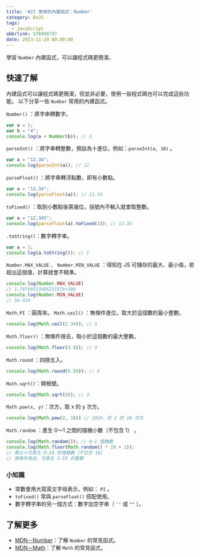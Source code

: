 ```yaml
---
title: '#27 常用的內建函式：Number'
category: DoJS
tags:
  - JavaScript
abbrlink: 576908797
date: 2023-11-20 00:00:00
---
```

學習 `Number` 內建函式，可以讓程式碼更簡潔。
<!--more-->
## 快速了解
內建函式可以讓程式碼更簡潔，但並非必要，使用一般程式碼也可以完成這些功能。
以下分享一些 `Number` 常用的內建函式。

`Number()` ：將字串轉數字。
```jsx
var a = 1;
var b = "4";
console.log(a + Number(b)); // 5
```

`parseInt()` ：將字串轉整數，預設為十進位，例如：`parseInt(a, 10)` 。
```jsx
var a = "12.34";
console.log(parseInt(a)); // 12
```

`parseFloat()` ：將字串轉浮點數，即有小數點。
```jsx
var a = "12.34";
console.log(parseFloat(a)); // 12.34
```

`toFixed()` ：取到小數點後第幾位，括號內不輸入就會取整數。
```jsx
var a = "12.345";
console.log(parseFloat(a).toFixed(2)); // 12.35
```

`.toString()`：數字轉字串。
```jsx
var a = 1;
console.log(a.toString()); // 1
```

`Number.MAX_VALUE` 、 `Number.MIN_VALUE` ：得知在 JS 可儲存的最大、最小值，若超出這個值，計算就會不精準。
```jsx
console.log(Number.MAX_VALUE)
// 1.7976931348623157e+308
console.log(Number.MIN_VALUE)
// 5e-324
```

`Math.PI` ：圓周率。
`Math.ceil()` ：無條件進位，取大於這個數的最小整數。
```jsx
console.log(Math.ceil(2.34)); // 3
```

`Math.floor()` ：無條件捨去，取小於這個數的最大整數。
```jsx
console.log(Math.floor(3.9)); // 3
```

`Math.round` ：四捨五入。
```jsx
console.log(Math.round(5.59)); // 6
```

`Math.sqrt()`：開根號。
```jsx
console.log(Math.sqrt(9)); // 3
```

`Math.pow(x, y)`：次方，取 x 的 y 次方。
```jsx
console.log(Math.pow(2, 10)) // 1024，即 2 的 10 次方
```

`Math.random` ：產生 0～1 之間的隨機小數（不包含 1） 。
```jsx
console.log(Math.random()); // 0~1 隨機數
console.log(Math.floor(Math.random() * 10 + 1));
// 乘以十可產生 0~10 的隨機數（不包含 10）
// 無條件捨去，可產生 1~10 的整數
```
### 小知識
- 常數會用大寫英文字母表示，例如： `PI` 。
- `toFixed()` 常與 `parseFloat()` 搭配使用。
- 數字轉字串的另一個方式：數字加空字串（ `''` 或 `""` ）。
## 了解更多
- [MDN－Number](https://developer.mozilla.org/zh-TW/docs/Web/JavaScript/Reference/Global_Objects/Number)：了解 `Number` 的常見函式。
- [MDN－Math](https://developer.mozilla.org/zh-TW/docs/Web/JavaScript/Reference/Global_Objects/Math)：了解 `Math` 的常見函式。
